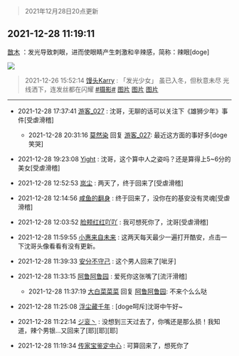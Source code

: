 > 2021年12月28日20点更新
<link rel="stylesheet" href="https://cdn.jsdelivr.net/gh/taotie6/sampleJSON@main/css/photo_show.css">
<meta name="referrer" content="no-referrer" />


 ## 2021-12-28 11:19:11 

 [㪚木](https://www.coolapk.com/feed/32412263?shareKey=ZTQyNGI4MWFhZWU5NjFjYThiYzY~) ：发光导致刺眼，进而使眼睛产生刺激和辛辣感，简称：辣眼[doge] 

<div class="album">
<img class="img-item" src="http://image.coolapk.com/feed/2019/0121/16/1151259_1548059827_2716@300x208.gif" />
</div>

> 2021-12-26 15:52:14 
> [馒头Karry](https://www.coolapk.com/feed/32376114?shareKey=MTNlMjBmMzQ0NjIzNjFjYThiYzY~) : 「发光少女」  虽已入冬，但秋意未尽 光线洒下，连发丝都在闪耀 <a class="feed-link-tag" href="/t/摄影?type=0">#摄影#</a> 
[图片](http://image.coolapk.com/feed/2021/1226/15/5660150_dd638052_5131_9812_268@2592x1728.jpeg)
[图片](http://image.coolapk.com/feed/2021/1226/15/5660150_34c3c036_5131_985_259@1728x2592.jpeg)
[图片](http://image.coolapk.com/feed/2021/1226/15/5660150_d1242dfb_5131_9854_700@2592x1728.jpeg)

 ------- 

- 2021-12-28 17:37:41 [游客_027](uid=14674870) : 沈哥，无聊的话可以关注下《雄狮少年》事件[受虐滑稽] 

    - 2021-12-28 20:31:16 [莫然染](uid=704691) 回复 [游客_027](uid=14674870): 最近这方面的事好多[doge笑哭] 

- 2021-12-28 19:23:08 [Yight](uid=1263007) : 沈哥，这个算中人之姿吗？还是算得上5~6分的美女[受虐滑稽] 

- 2021-12-28 12:52:53 [岚尘](uid=1308250) : 两天了，终于回来了[受虐滑稽] 

- 2021-12-28 12:14:56 [咸鱼的翻身](uid=3945270) : 终于回来了，没你在的基安没有灵魂[受虐滑稽] 

- 2021-12-28 12:03:52 [脸颊红红吖吖](uid=12698253) : 我可想死你了，沈哥[受虐滑稽] 

- 2021-12-28 11:59:55 [小惠来自未来](uid=847097) : 这两天每天最少一遍打开酷安，点击一下沈哥头像看看有没有更新。 

- 2021-12-28 11:39:33 [安分不守己](uid=708582) : 这个男人回来了[呲牙] 

- 2021-12-28 11:33:15 [阿鲁阿鲁园](uid=8744023) : 爱死你这张嘴了[流汗滑稽] 

    - 2021-12-28 11:37:19 [大白菜菜菜](uid=2081020) 回复 [阿鲁阿鲁园](uid=8744023): 不来个么么哒 

- 2021-12-28 11:25:08 [浮尘藏千年](uid=618671) : [doge呵斥]沈哥中午好~ 

- 2021-12-28 11:22:14 [ジ衮丶](uid=494451) : 没想到三天过去了，你嘴还是那么损！我知道，辣个男银…又回来了[耶][耶][耶] 

- 2021-12-28 11:19:34 [传家宝鉴定中心](uid=1537223) : 可算回来了，想死你了 

